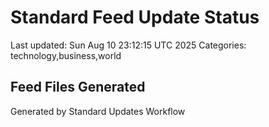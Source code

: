 # Standard Feed Update Status
Last updated: Sun Aug 10 23:12:15 UTC 2025
Categories: technology,business,world

## Feed Files Generated

Generated by Standard Updates Workflow
